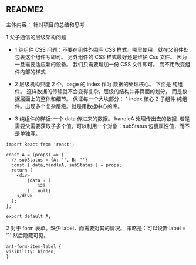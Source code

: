 ## README2

主体内容： 针对项目的总结和思考

1 父子通信的层级架构问题

- 1 纯组件 CSS 问题：不要在组件外围写 CSS 样式。哪里使用，就在父组件处包裹这个组件写即可。 另外组件的 CSS 样式最好还是维护 Css 文件。 因为一旦需要适应新的设备。 我们只需要增加一份 CSS 文件即可。 而不用改变组件内部的样式

- 2 层级机构只能 2 个。page 的 index 作为 数据的处理核心。 下面是 纯组件。 这样数据的传输就不会变得复杂。层级的结构并非页面的划分， 而是数据层面上的整体和细节。 保证每一个大块部分： 1 index 核心 2 子组件 纯组件。出现多个复杂层级。就是用数据中心的库。

- 3 纯组件的样板: 一个 data 传进来的数据。 handleA 处理传出去的数据. 若是需要父需要获取子多个值。可以利用一个对象：subStatus 包裹属性值，而不是单独写。

```
import React from 'react';

const A = (props) => {
  // subStatus = {A: '', B: ''}
  const { data,handleA, subStatus } = props;
  return (
    <div>
        {data ? (
            123
        ) : null}
    </div>
  );
};

export default A;
```

2 对于 form 表单。缺少 label，而需要对其的情况。 策略是：可以设置 label = '1' 然后隐藏可见。

```
ant-form-item-label {
visibility: hidden;
}
```
